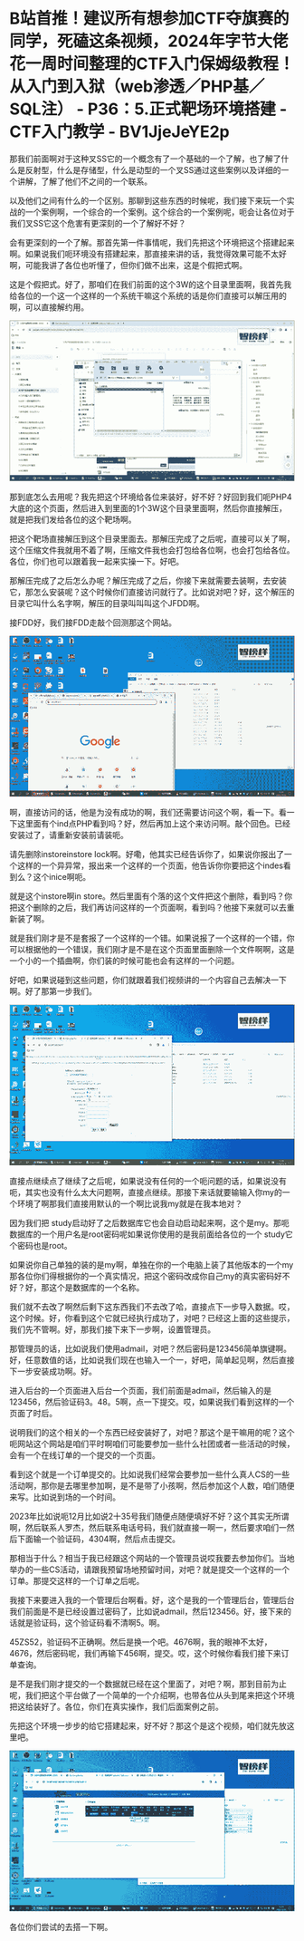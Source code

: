 # B站首推！建议所有想参加CTF夺旗赛的同学，死磕这条视频，2024年字节大佬花一周时间整理的CTF入门保姆级教程！从入门到入狱（web渗透／PHP基／SQL注） - P36：5.正式靶场环境搭建 - CTF入门教学 - BV1JjeJeYE2p

那我们前面啊对于这种叉SS它的一个概念有了一个基础的一个了解，也了解了什么是反射型，什么是存储型，什么是动型的一个叉SS通过这些案例以及详细的一个讲解，了解了他们不之间的一个联系。

以及他们之间有什么的一个区别。那聊到这些东西的时候呢，我们接下来玩一个实战的一个案例啊，一个综合的一个案例。这个综合的一个案例呢，呃会让各位对于我们叉SS它这个危害有更深刻的一个了解好不好？

会有更深刻的一个了解。那首先第一件事情呢，我们先把这个环境把这个搭建起来啊。如果说我们呃环境没有搭建起来，那直接来讲的话，我觉得效果可能不太好啊，可能我讲了各位也听懂了，但你们做不出来，这是个假把式啊。

这是个假把式。好了，那咱们在我们前面的这个3W的这个目录里面啊，我首先我给各位的一个这一个这样的一个系统干嘛这个系统的话是你们直接可以解压用的啊，可以直接解约用。



![](img/a7fec05b1175c98891e446d30e6e1c4b_1.png)

那到底怎么去用呢？我先把这个环境给各位来装好，好不好？好回到我们呃PHP4大底的这个页面，然后进入到里面的1个3W这个目录里面啊，然后你直接解压，就是把我们发给各位的这个靶场啊。

把这个靶场直接解压到这个目录里面去。那解压完成了之后呢，直接可以关了啊，这个压缩文件我就用不着了啊，压缩文件我也会打包给各位啊，也会打包给各位。各位，你们也可以跟着我一起来实操一下。好吧。

那解压完成了之后怎么办呢？解压完成了之后，你接下来就需要去装啊，去安装它，那怎么安装呢？这个时候你们直接访问就行了。比如说对吧？好，这个解压的目录它叫什么名字啊，解压的目录叫叫叫这个JFDD啊。

接FDD好，我们接FDD走敲个回测那这个网站。

![](img/a7fec05b1175c98891e446d30e6e1c4b_3.png)

啊，直接访问的话，他是为没有成功的啊，我们还需要访问这个啊，看一下。看一下这里面有个ind点PHP看到吗？好，然后再加上这个来访问啊。敲个回色。已经安装过了，请重新安装前请装呃。

请先删除instoreinstore lock啊。好嘞，他其实已经告诉你了，如果说你报出了一个这样的一个异异常，报出来一个这样的一个页面，他告诉你你要把这个indes看到么？这个inice啊呃。

就是这个instore啊in store。然后里面有个落的这个文件把这个删除，看到吗？你把这个删除的之后，我们再访问这样的一个页面啊，看到吗？他接下来就可以去重新装了啊。

就是我们刚才是不是套报了一个这样的一个错。如果说报了一个这样的一个错，你可以根据他的一个错误，我们刚才是不是在这个页面里面删除一个文件啊啊，这是一个小的一个插曲啊，你们装的时候可能也会有这样的一个问题。

好吧，如果说碰到这些问题，你们就跟着我们视频讲的一个内容自己去解决一下啊。好了那第一步我们。

![](img/a7fec05b1175c98891e446d30e6e1c4b_5.png)

直接点继续点了继续了之后呢，如果说没有任何的一个呃问题的话，如果说没有呃，其实也没有什么太大问题啊，直接点继续。那接下来话就要输输入你my的一个环境了啊那我们直接用默认的一个啊比说我my就是在我本地对？

因为我们把 study启动好了之后数据库它也会自动启动起来啊，这个是my。那呃数据库的一个用户名是root密码呢如果说你使用的是我前面给各位的一个 study它个密码也是root。

如果说你自己单独的装的是my啊，单独在你的一个电脑上装了其他版本的一个my那各位你们得根据你的一个真实情况，把这个密码改成你自己my的真实密码好不好？好，那这个是数据库的一个名称。

我们就不去改了啊然后剩下这东西我们不去改了哈，直接点下一步导入数据。哎，这个时候。好，你看到这个它就已经执行成功了，对吧？已经这上面的这些提示，我们先不管啊。好，那我们接下来下一步啊，设置管理员。

那管理员的话，比如说我们使用admail，对吧？然后密码是123456简单旗键啊。好，任意数值的话，比如说我们现在也输入一个一，好吧，简单起见啊，然后直接下一步安装成功啊。好。

进入后台的一个页面进入后台一个页面，我们前面是admail，然后输入的是123456，然后验证码3。48。5啊，点一下提交。哎，如果说我们看到这样的一个页面了时后。

说明我们的这个相关的一个东西已经安装好了，对吧？那这个是干嘛用的呢？这个呃网站这个网站是咱们平时啊咱们可能要参加一些什么社团或者一些活动的时候，会有一个在线订单的一个提交的一个页面。

看到这个就是一个订单提交的。比如说我们经常会要参加一些什么真人CS的一些活动啊，那你是去哪里参加啊，是不是带了小孩啊，然后参加这个人数，咱们随便来写。比如说到场的一个时间。

2023年比如说呃12月比如说2十35号我们随便点随便填好不好？这个其实无所谓啊，然后联系人罗杰，然后联系电话号码，我们就直接一啊一，然后要求咱们一然后下面输一个验证码，4304啊，然后点击提交。

那相当于什么？相当于我已经跟这个网站的一个管理员说哎我要去参加你们。当地举办的一些CS活动，请跟我预留场地预留时间，对吧？就是提交一个这样的一个订单。那提交这样的一个订单之后呢。

我接下来要进入我的一个管理后台啊看。好，这个是我的一个管理后台，管理后台我们前面是不是已经设置过密码了，比如说admail，然后123456。好，接下来的话就是验证码，这个验证码看不清啊5。啊。

45ZS52，验证码不正确啊。然后是换一个吧。4676啊，我的眼神不太好，4676，然后密码呢，我们再输下456啊，提交。哎，这个时候你看我们接下来订单查询。

是不是我们刚才提交的一个数据就已经在这个里面了，对吧？啊，那到目前为止呢，我们把这个平台做了一个简单的一个介绍啊，也带各位从头到尾来把这个环境把这给装好了。各位，你们在真实操作，我们后面案例之前。

先把这个环境一步步的给它搭建起来，好不好？那这个是这个视频，咱们就先放这里吧。

![](img/a7fec05b1175c98891e446d30e6e1c4b_7.png)

各位你们尝试的去搭一下啊。